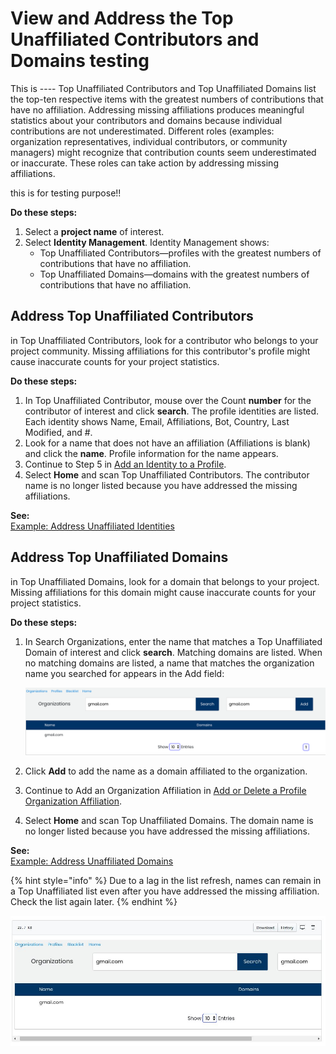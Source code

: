 # View and Address the Top Unaffiliated Contributors and Domains testing

This is ---- Top Unaffiliated Contributors and Top Unaffiliated Domains list the top-ten respective items with the greatest numbers of contributions that have no affiliation. Addressing missing affiliations produces meaningful statistics about your contributors and domains because individual contributions are not underestimated. Different roles \(examples: organization representatives, individual contributors, or community managers\) might recognize that contribution counts seem underestimated or inaccurate. These roles can take action by addressing missing affiliations.

this is for testing purpose!!

**Do these steps:**

1. Select a **project name** of interest.
2. Select **Identity Management**. Identity Management shows:
   * Top Unaffiliated Contributors—profiles with the greatest numbers of contributions that have no affiliation.
   * Top Unaffiliated Domains—domains with the greatest numbers of contributions that have no affiliation.

## Address Top Unaffiliated Contributors

in Top Unaffiliated Contributors, look for a contributor who belongs to your project community. Missing affiliations for this contributor's profile might cause inaccurate counts for your project statistics.

**Do these steps:**

1. In Top Unaffiliated Contributor, mouse over the Count **number** for the contributor of interest and click **search**. The profile identities are listed. Each identity shows Name, Email, Affiliations, Bot, Country, Last Modified, and \#.
2. Look for a name that does not have an affiliation \(Affiliations is blank\) and click the **name**. Profile information for the name appears.
3. Continue to Step 5 in [Add an Identity to a Profile](add-an-identity-to-a-profile.md).
4. Select **Home** and scan Top Unaffiliated Contributors. The contributor name is no longer listed because you have addressed the missing affiliations.

**See:**  
[Example: Address Unaffiliated Identities](example-address-unaffiliated-identities.md)

## Address Top Unaffiliated Domains

in Top Unaffiliated Domains, look for a domain that belongs to your project. Missing affiliations for this domain might cause inaccurate counts for your project statistics.

**Do these steps:**

1. In Search Organizations, enter the name that matches a Top Unaffiliated Domain of interest and click **search**. Matching domains are listed. When no matching domains are listed, a name that matches the organization name you searched for appears in the Add field:

    ![](../.gitbook/assets/7409314.png)

2. Click **Add** to add the name as a domain affiliated to the organization.
3. Continue to Add an Organization Affiliation in [Add or Delete a Profile Organization Affiliation](add-or-delete-a-profile-organization-affiliation.md).
4. Select **Home** and scan Top Unaffiliated Domains. The domain name is no longer listed because you have addressed the missing affiliations.

**See:**  
[Example: Address Unaffiliated Domains](example-address-unaffiliated-domains.md)

{% hint style="info" %}
Due to a lag in the list refresh, names can remain in a Top Unaffiliated list even after you have addressed the missing affiliation. Check the list again later.
{% endhint %}

![](../.gitbook/assets/test.JPG)

